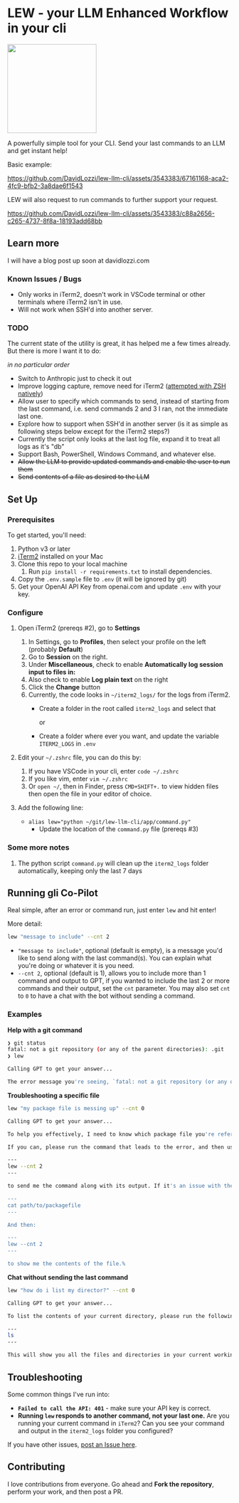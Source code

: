 # LEW - your LLM Enhanced Workflow in your cli

<img src="https://github.com/DavidLozzi/lew-llm-cli/blob/main/icon.jpeg" style="width:200px">

A powerfully simple tool for your CLI. Send your last commands to an LLM and get instant help!

Basic example:

<https://github.com/DavidLozzi/lew-llm-cli/assets/3543383/67161168-aca2-4fc9-bfb2-3a8dae6f1543>

LEW will also request to run commands to further support your request.

https://github.com/DavidLozzi/lew-llm-cli/assets/3543383/c88a2656-c265-4737-8f8a-18193add68bb


## Learn more

I will have a blog post up soon at davidlozzi.com

### Known Issues / Bugs

* Only works in iTerm2, doesn't work in VSCode terminal or other terminals where iTerm2 isn't in use.
* Will not work when SSH'd into another server.

### TODO

The current state of the utility is great, it has helped me a few times already. But there is more I want it to do:

_in no particular order_

* Switch to Anthropic just to check it out
* Improve logging capture, remove need for iTerm2 ([attempted with ZSH natively](/zsh%20logging.md))
* Allow user to specify which commands to send, instead of starting from the last command, i.e. send commands 2 and 3 I ran, not the immediate last one.
* Explore how to support when SSH'd in another server (is it as simple as following steps below except for the iTerm2 steps?)
* Currently the script only looks at the last log file, expand it to treat all logs as it's "db"
* Support Bash, PowerShell, Windows Command, and whatever else.
* ~~Allow the LLM to provide updated commands and enable the user to run them~~
* ~~Send contents of a file as desired to the LLM~~

## Set Up

### Prerequisites

To get started, you'll need:

1. Python v3 or later
1. [iTerm2](https://iterm2.com/) installed on your Mac
1. Clone this repo to your local machine
    1. Run `pip install -r requirements.txt` to install dependencies.
1. Copy the `.env.sample` file to `.env` (it will be ignored by git)
1. Get your OpenAI API Key from openai.com and update `.env` with your key.

### Configure

1. Open iTerm2 (prereqs #2), go to __Settings__
    1. In Settings, go to __Profiles__, then select your profile on the left (probably __Default__)
    1. Go to __Session__ on the right.
    1. Under __Miscellaneous__, check to enable __Automatically log session input to files in:__
    1. Also check to enable __Log plain text__ on the right
    1. Click the __Change__ button
    1. Currently, the code looks in `~/iterm2_logs/` for the logs from iTerm2.
        * Create a folder in the root called `iterm2_logs` and select that

            or

        * Create a folder where ever you want, and update the variable `ITERM2_LOGS` in `.env`
1. Edit your `~/.zshrc` file, you can do this by:
    1. If you have VSCode in your cli, enter `code ~/.zshrc`
    1. If you like vim, enter `vim ~/.zshrc`
    1. Or `open ~/`, then in Finder, press `CMD+SHIFT+.` to view hidden files then open the file in your editor of choice.
1. Add the following line:

    * `alias lew="python ~/git/lew-llm-cli/app/command.py"`
        * Update the location of the `command.py` file (prereqs #3)

### Some more notes

1. The python script `command.py` will clean up the `iterm2_logs` folder automatically, keeping only the last 7 days

## Running gli Co-Pilot

Real simple, after an error or command run, just enter `lew` and hit enter!

More detail:

```bash
lew "message to include" --cnt 2
```

* `"message to include"`, optional (default is empty), is a message you'd like to send along with the last command(s). You can explain what you're doing or whatever it is you need.
* `--cnt 2`, optional (default is 1), allows you to include more than 1 command and output to GPT, if you wanted to include the last 2 or more commands and their output, set the `cnt` parameter. You may also set `cnt` to `0` to have a chat with the bot without sending a command.

### Examples

__Help with a git command__

```bash
❯ git status
fatal: not a git repository (or any of the parent directories): .git
❯ lew

Calling GPT to get your answer...

The error message you're seeing, `fatal: not a git repository (or any of the parent directories): .git`, indicates that....
```

__Troubleshooting a specific file__

```bash
lew "my package file is messing up" --cnt 0                                                                                            ─╯

Calling GPT to get your answer...

To help you effectively, I need to know which package file you're referring to and what specific issue you're encountering. If it's a `package.json` for a Node.js project, or a different package file for another language or framework, please specify. Additionally, running a command that shows the error or problem you're facing with the package file can greatly help in diagnosing the issue.

If you can, please run the command that leads to the error, and then use:

---
lew --cnt 2
---

to send me the command along with its output. If it's an issue with the content of the package file itself, consider running:

---
cat path/to/packagefile
---

And then:

---
lew --cnt 2
---

to show me the contents of the file.%
```

__Chat without sending the last command__

```bash
lew "how do i list my director?" --cnt 0

Calling GPT to get your answer...

To list the contents of your current directory, please run the following command:

---
ls
---

This will show you all the files and directories in your current working directory.%

```

## Troubleshooting

Some common things I've run into:

* __`Failed to call the API: 401`__ - make sure your API key is correct.
* __Running `lew` responds to another command, not your last one.__ Are you running your current command in `iTerm2`? Can you see your command and output in the `iterm2_logs` folder you configured?

If you have other issues, [post an Issue here](https://github.com/DavidLozzi/lew-llm-cli/issues).

## Contributing

I love contributions from everyone. Go ahead and __Fork the repository__, perform your work, and then post a PR.
